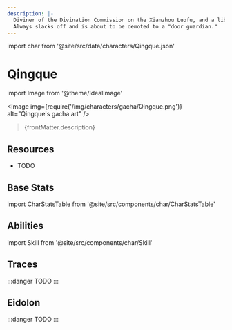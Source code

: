 ```yaml
---
description: |-
  Diviner of the Divination Commission on the Xianzhou Luofu, and a librarian.
  Always slacks off and is about to be demoted to a "door guardian."
---
```


import char from '@site/src/data/characters/Qingque.json'

# Qingque

import Image from '@theme/IdealImage'

<Image img={require('/img/characters/gacha/Qingque.png')} alt="Qingque's gacha art" />
<blockquote>{frontMatter.description}</blockquote>

## Resources

* TODO

## Base Stats

import CharStatsTable from '@site/src/components/char/CharStatsTable'

<CharStatsTable char={char} />

## Abilities

import Skill from '@site/src/components/char/Skill'

<Tabs>
<TabItem value='batk' label='Basic ATK'>
<Skill char={char} skill='batk' />

</TabItem>
<TabItem value='e' label='Skill'>
<Skill char={char} skill='e' />

</TabItem>
<TabItem value='q' label='Ultimate'>
<Skill char={char} skill='q'/>

</TabItem>
<TabItem value='t' label='Talent'>
<Skill char={char} skill='t'/>

</TabItem>
<TabItem value='p' label='Technique'>
<Skill char={char} skill='p'/>

</TabItem>
</Tabs>

## Traces

:::danger
TODO
:::

## Eidolon

:::danger
TODO
:::